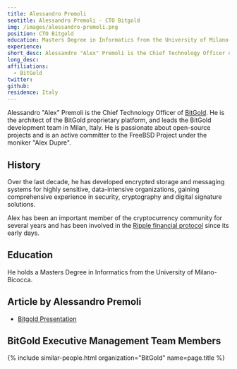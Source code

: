```yaml
---
title: Alessandro Premoli
seotitle: Alessandro Premoli - CTO Bitgold
img: /images/alessandro-premoli.png
position: CTO Bitgold
education: Masters Degree in Informatics from the University of Milano-Bicocca
experience:
short_desc: Alessandro "Alex" Premoli is the Chief Technology Officer of BitGold.
long_desc:
affiliations:
  - BitGold
twitter:
github:
residence: Italy
---
```

Alessandro "Alex" Premoli is the Chief Technology Officer of <a href="/bitgold/">BitGold</a>. He is the architect of the BitGold proprietary platform, and leads the BitGold development team in Milan, Italy. He is passionate about open-source projects and is an active committer to the FreeBSD Project under the moniker "Alex Dupre".

## History

Over the last decade, he has developed encrypted storage and messaging systems for highly sensitive, data-intensive organizations, gaining comprehensive experience in security, cryptography and digital signature solutions.

Alex has been an important member of the cryptocurrency community for several years and has been involved in the [Ripple financial protocol](/what-is-ripple/) since its early days.

## Education

He holds a Masters Degree in Informatics from the University of Milano-Bicocca.

## Article by Alessandro Premoli

* [Bitgold Presentation](http://www.slideshare.net/BitGold/bit-gold-2015-0501-web-version)

## BitGold Executive Management Team Members

{% include similar-people.html organization="BitGold" name=page.title %}
